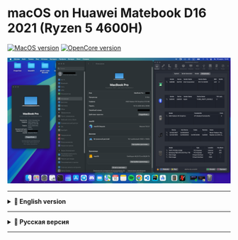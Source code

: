 # macOS on Huawei Matebook D16 2021 (Ryzen 5 4600H)

[![MacOS version](https://img.shields.io/badge/Sequoia-15.3.2-informational.svg)](https://www.apple.com/macos)
[![OpenCore version](https://img.shields.io/badge/OpenCore-1.0.4-informational.svg)](https://github.com/acidanthera/OpenCorePkg)

![О системе](about.png)

---

<details>
<summary><strong>📖 English version</strong></summary>
  
This repository contains an EFI folder for installing macOS on the Huawei Matebook D16 2021 (model HVY-WAP9) with a Ryzen 5 4600H processor. The project is intended for enthusiasts who want to run macOS on unsupported hardware.

**Important:** This build is not final. Updates and improvements may be made in the future.


## Table of Contents
- [Disclaimer](#disclaimer)
- [Laptop Specifications](#laptop-specifications)
- [What Works](#what-works)
- [What Doesn't Work](#what-doesnt-work)
- [Used Kexts and Drivers](#used-kexts-and-drivers)
- [Used SSDTs](#used-ssdts)
- [Installation Guide](#installation-guide)
- [Credits](#credits)
- [Screenshots](#screenshots)

## Disclaimer
This project is provided "as is". I am not responsible for any damage to your hardware or data. Make sure you understand what you're doing before using this EFI.

**Note:**
- To successfully boot macOS, you need to generate a personalized SMBIOS using [GenSMBIOS](https://github.com/corpnewt/GenSMBIOS) and add it to `config.plist`.
- This build is also suitable for use on macOS 13 (Ventura) and 14 (Sonoma). However, in this case, you need to replace `itlwm` with the appropriate version of `AirportItlwm` for your macOS version.

## Laptop Specifications

| Component       | Model                                              |
| --------------- | --------------------------------------------------- |
| Laptop          | Huawei Matebook D16 2021 (HVY-WAP9)                 |
| Processor       | AMD Ryzen 5 4600H                                   |
| Graphics        | Integrated Vega 6 Graphics                          |
| RAM             | 16 GB DDR4                                          |
| Wi-Fi/Bluetooth | Intel AX200                                         |
| Storage         | YMTC PC005 512GB (Windows) / Samsung SSD 970 EVO Plus 1TB (macOS + Windows data) |
| OpenCore Version | 1.0.4                                               |
| SMBIOS          | MacBookPro16,3 (use [GenSMBIOS](https://github.com/corpnewt/GenSMBIOS) to generate) |
| macOS Version   | Sequoia 15.3.2                                      |

## What Works

| Component          | Status | Notes |
| ------------------ | ------ | ----- |
| macOS Boot         | ✅     | The system boots stably without critical errors. |
| Audio              | ✅     | Via AppleALC (built-in speakers, headphone jack, and built-in microphone). HDMI audio works, but volume control is unavailable. |
| USB Ports          | ✅     | All USB ports work correctly thanks to USBToolBox and UTBMap. |
| Wi-Fi              | ✅     | Via itlwm. Wi-Fi works stably but requires [HeliPort](https://github.com/OpenIntelWireless/HeliPort) for connection management (on macOS 15). |
| Bluetooth          | ✅     | Via IntelBluetoothFirmware and BlueToolFixup. Bluetooth works, including device pairing and data transfer. |
| Trackpad and Keyboard | ✅     | Via VoodooI2C and VoodooPS2. The trackpad and keyboard work without issues, including multitouch gestures. |
| Battery            | ✅     | Via SMCBatteryManager. Battery level is displayed correctly. |
| Sleep Mode         | ✅     | Sleep mode works stably; the system sleeps and wakes correctly. |

## What Doesn't Work

| Component          | Status | Notes |
| ------------------ | ------ | ----- |
| Some iServices     | ❌     | FaceTime, iMessage, and some other services do not work due to activation issues. You can try fixing this by following [this guide](https://dortania.github.io/OpenCore-Post-Install/universal/iservices.html). |
| Some FN Keys       | ❌     | Function keys on F7-F12 do not work (e.g., Wi-Fi module toggle, PrintScreen, etc.). This may be related to the macOS keyboard layout. |
| Hardware Acceleration | ❓     | Applications requiring hardware acceleration may crash or behave incorrectly. This can be fixed by increasing VRAM to 1GB+ using [Smokeless UMAF AMD Tool](https://github.com/DavidS95/Smokeless_UMAF). **Warning:** I have not tested increasing VRAM, and all actions related to this are at your own risk. An alternative solution is to disable hardware acceleration in applications where possible (e.g., Google Chrome, Spotify, Discord). |
| Ambient Light Sensor | ❓     | The SMCLightSensor kext is present, but the laptop lacks a physical sensor. Functionality is questionable. |

## Used Kexts and Drivers

### Drivers:
- **HfsPlus.efi**  
- **OpenCanopy.efi**  
- **OpenRuntime.efi**  
- **ResetNvramEntry.efi**  

### Kexts:
| Kext | Description |
| ---- | ----------- |
| [Lilu](https://github.com/acidanthera/Lilu) | Platform for kext patching |
| [NootedRed](https://github.com/NootInc/NootedRed) | Support for AMD integrated graphics |
| [VirtualSMC](https://github.com/acidanthera/VirtualSMC) | SMC emulation |
| [AppleALC](https://github.com/acidanthera/AppleALC) | Audio support |
| [VoodooI2C](https://github.com/VoodooI2C/VoodooI2C) | Trackpad support |
| [VoodooPS2](https://github.com/acidanthera/VoodooPS2) | Keyboard support |
| [itlwm](https://github.com/OpenIntelWireless/itlwm) | Wi-Fi support |
| [IntelBluetoothFirmware](https://github.com/OpenIntelWireless/IntelBluetoothFirmware) | Bluetooth support |
| [BlueToolFixup](https://github.com/acidanthera/BrcmPatchRAM) | Bluetooth fixes |
| [AMDRyzenCPUPowerManagement](https://github.com/trulyspinach/SMCAMDProcessor) | CPU power management |
| [SMCAMDProcessor](https://github.com/trulyspinach/SMCAMDProcessor) | CPU monitoring |
| [NVMeFix](https://github.com/acidanthera/NVMeFix) | NVMe fixes |
| [USBToolBox](https://github.com/USBToolBox/kext) | USB mapping utility |
| [UTBMap](https://github.com/USBToolBox/tool) | USB port map |

## Used SSDTs
Created using [SSDTTime](https://github.com/corpnewt/SSDTTime).

| SSDT | Description |
| ---- | ----------- |
| **SSDT-ALS0** | Adds a fake ambient light sensor (not used as the laptop lacks a physical sensor). |
| **SSDT-EC** | Adds a fake Embedded Controller for macOS. |
| **SSDT-HPET** | Fixes the HPET timer for macOS. |
| **SSDT-PLUG-ALT** | Fixes CPU definitions for AMD. |
| **SSDT-PNLF** | Adds support for backlight control. |
| **SSDT-USBX** | Enables USB power management. |
| **SSDT-XOSI** | Emulates Windows for compatibility with certain ACPI features. |

## Installation Guide
1. Download the EFI from this repository.  
2. Prepare a USB drive with macOS (use the [OpenCore Install Guide](https://dortania.github.io/OpenCore-Install-Guide/)).  
3. Replace the default EFI folder on your USB drive.  
4. Boot from the USB drive and install macOS.  
5. After installation, copy the EFI to the internal SSD.  

## Credits
- [Dortania](https://dortania.github.io/OpenCore-Install-Guide/) for the detailed guide.    
- [NootedRed](https://github.com/NootInc/NootedRed) for AMD integrated graphics support.
- [OpenIntelWireless](https://github.com/OpenIntelWireless) for Wi-Fi and Bluetooth support.
- Developers of kexts and Hackintosh tools.
### Special Thanks
- Members of the [4pda forum](https://4pda.to/forum/index.php?showtopic=84979) for discussions and assistance.  
- The [r/hackintosh](https://www.reddit.com/r/hackintosh/) community on Reddit for support and advice.  
- Authors of the repositories [milovanpms/ryzentosh-matebook16](https://github.com/milovanpms/ryzentosh-matebook16) and [833M0L3/Legion-4600H-Hackintosh](https://github.com/833M0L3/Legion-4600H-Hackintosh) for inspiration and README.md examples.  

## Screenshots 
![YouTube](youtube.png)
![VS Code](vscode.png)
![Speedtest](speedtest.png)
![Neofetch](neofetch.png)

</details>

---

<details>
<summary><strong>📖 Русская версия</strong></summary>

# macOS на Huawei Matebook D16 2021 (Ryzen 5 4600H)

Этот репозиторий содержит EFI папку для установки macOS на ноутбук Huawei Matebook D16 2021 (модель HVY-WAP9) с процессором Ryzen 5 4600H. Проект предназначен для энтузиастов, которые хотят запустить macOS на неподдерживаемом оборудовании.

**Важно:** Эта сборка не является финальной. В будущем возможны обновления и доработки.

## Оглавление
- [Дисклеймер](#дисклеймер)
- [Характеристики ноутбука](#характеристики-ноутбука)
- [Что работает](#что-работает)
- [Что не работает](#что-не-работает)
- [Используемые Kexts и драйверы](#используемые-kexts-и-драйверы)
- [Используемые SSDT](#используемые-ssdt)
- [Инструкция по установке](#инструкция-по-установке)
- [Благодарности](#благодарности)
- [Скриншоты](#скриншоты)

## Дисклеймер
Этот проект предоставляется "как есть". Я не несу ответственности за любые повреждения вашего оборудования или данных. Убедитесь, что вы понимаете, что делаете, перед использованием этого EFI.

**Внимание:**
- Для успешной загрузки macOS необходимо сгенерировать персонализированный SMBIOS с помощью [GenSMBIOS](https://github.com/corpnewt/GenSMBIOS) и добавить его в `config.plist`.
- Эта сборка также подходит для использования на macOS 13 (Ventura) и 14 (Sonoma). Однако в этом случае необходимо заменить `itlwm` на соответствующую версию `AirportItlwm` для вашей версии macOS.

## Характеристики ноутбука

| Компонент       | Модель                                              |
| --------------- | --------------------------------------------------- |
| Ноутбук         | Huawei Matebook D16 2021 (HVY-WAP9)                 |
| Процессор       | AMD Ryzen 5 4600H                                   |
| Графика         | Встроенная графика Vega 6                           |
| Оперативная память | 16 ГБ DDR4                                       |
| Wi-Fi/Bluetooth | Intel AX200                                         |
| Хранилище       | YMTC PC005 512GB (Windows) / Samsung SSD 970 EVO Plus 1TB (macOS + Windows data) |
| Версия OpenCore | 1.0.4                                               |
| SMBIOS          | MacBookPro16,3 (используйте [GenSMBIOS](https://github.com/corpnewt/GenSMBIOS) для генерации) |
| Версия macOS    | Sequoia 15.3.2                                      |

## Что работает

| Компонент          | Статус | Примечания |
| ------------------ | ------ | ---------- |
| Загрузка macOS     | ✅     | Система загружается стабильно, без критических ошибок. |
| Звук               | ✅     | Через AppleALC (встроенные динамики, разъём для наушников и встроенный микрофон). Звук через HDMI работает, но отсутствует возможность регулировать уровень громкости. |
| USB-порты          | ✅     | Все USB-порты работают корректно благодаря USBToolBox и UTBMap. |
| Wi-Fi              | ✅     | Через itlwm. Wi-Fi работает стабильно, но требует использования [HeliPort](https://github.com/OpenIntelWireless/HeliPort) для управления подключениями (на macOS 15). |
| Bluetooth          | ✅     | Через IntelBluetoothFirmware и BlueToolFixup. Bluetooth работает, включая подключение устройств и передачу данных. |
| Тачпад и клавиатура | ✅     | Через VoodooI2C и VoodooPS2. Тачпад и клавиатура работают без проблем, включая мультитач-жесты. |
| Батарея            | ✅     | Через SMCBatteryManager. Уровень заряда батареи отображается корректно. |
| Режим сна          | ✅     | Режим сна работает стабильно, система корректно засыпает и пробуждается. |

## Что не работает

| Компонент          | Статус | Примечания |
| ------------------ | ------ | ---------- |
| Некоторые iServices | ❌     | FaceTime, iMessage и некоторые другие сервисы не работают из-за проблем с активацией. Вы можете попробовать исправить это следуя [этому гайду](https://dortania.github.io/OpenCore-Post-Install/universal/iservices.html). |
| Некоторые FN-клавиши | ❌     | Функциональные клавиши на F7-F12 не работают (не переключается модуль Wi-Fi, не работает PrintScreen и т.д.) Возможно, это связано с раскладкой клавиатуры в macOS.         |
| Аппаратное ускорение | ❓     | Приложения, требующие аппаратного ускорения, могут вылетать и работать некорректно. Это можно исправить, увеличив объём VRAM до 1 ГБ+ с помощью [Smokeless UMAF AMD Tool](https://github.com/DavidS95/Smokeless_UMAF). **Внимание:** Я не тестировал увеличение объёма VRAM, и все действия, связанные с этим, выполняются на ваш страх и риск. Альтернативным решением является отключение аппаратного ускорения в приложениях, где это возможно (например, Google Chrome, Spotify, Discord). |
| Датчик освещённости | ❓     | Кекст SMCLightSensor присутствует, но в ноутбуке нет физического датчика. Работоспособность под вопросом. |

## Используемые Kext'ы и драйверы

### Драйверы:
- **HfsPlus.efi**  
- **OpenCanopy.efi**  
- **OpenRuntime.efi**  
- **ResetNvramEntry.efi**  

### Kexts:
| Kext | Описание |
| ---- | -------- |
| [Lilu](https://github.com/acidanthera/Lilu) | Платформа для патчинга kext'ов |
| [NootedRed](https://github.com/NootInc/NootedRed) | Поддержка встроенной графики AMD |
| [VirtualSMC](https://github.com/acidanthera/VirtualSMC) | Эмуляция SMC |
| [AppleALC](https://github.com/acidanthera/AppleALC) | Поддержка звука |
| [VoodooI2C](https://github.com/VoodooI2C/VoodooI2C) | Поддержка тачпада |
| [VoodooPS2](https://github.com/acidanthera/VoodooPS2) | Поддержка клавиатуры |
| [itlwm](https://github.com/OpenIntelWireless/itlwm) | Поддержка Wi-Fi |
| [IntelBluetoothFirmware](https://github.com/OpenIntelWireless/IntelBluetoothFirmware) | Поддержка Bluetooth |
| [BlueToolFixup](https://github.com/acidanthera/BrcmPatchRAM) | Исправление Bluetooth |
| [AMDRyzenCPUPowerManagement](https://github.com/trulyspinach/SMCAMDProcessor) | Управление питанием процессора |
| [SMCAMDProcessor](https://github.com/trulyspinach/SMCAMDProcessor) | Мониторинг процессора |
| [NVMeFix](https://github.com/acidanthera/NVMeFix) | Исправление NVMe |
| [USBToolBox](https://github.com/USBToolBox/kext) | Утилита для маппинга USB |
| [UTBMap](https://github.com/USBToolBox/tool) | Карта USB-портов |

## Используемые SSDT
Для создания SSDT использовался инструмент [SSDTTime](https://github.com/corpnewt/SSDTTime).

| SSDT | Описание |
| ---- | -------- |
| **SSDT-ALS0** | Добавляет фейковый датчик освещённости (не используется, так как в ноутбуке нет физического датчика). |
| **SSDT-EC** | Добавляет фейковый Embedded Controller для macOS. |
| **SSDT-HPET** | Исправляет таймер HPET для macOS. |
| **SSDT-PLUG-ALT** | Исправляет определение процессора для AMD. |
| **SSDT-PNLF** | Добавляет поддержку подсветки экрана. |
| **SSDT-USBX** | Включает управление питанием USB. |
| **SSDT-XOSI** | Эмулирует Windows для совместимости с некоторыми функциями ACPI. |

## Инструкция по установке
1. Скачайте EFI из этого репозитория.  
2. Подготовьте флешку с macOS (используйте [OpenCore Install Guide](https://dortania.github.io/OpenCore-Install-Guide/)).  
3. Замените стандартную папку EFI на вашей флешке.  
4. Загрузитесь с флешки и установите macOS.  
5. После установки скопируйте EFI на внутренний SSD.  

## Благодарности
- [Dortania](https://dortania.github.io/OpenCore-Install-Guide/) за подробный гайд.    
- [NootedRed](https://github.com/NootInc/NootedRed) за поддержку графики AMD.
- [OpenIntelWireless](https://github.com/OpenIntelWireless) за поддержку Wi-Fi и Bluetooth.
- Разработчикам kext'ов и инструментов для Hackintosh.
### Отдельная благодарность
- Участникам форума [4pda](https://4pda.to/forum/index.php?showtopic=84979) за обсуждения и помощь.  
- Сообществу [r/hackintosh](https://www.reddit.com/r/hackintosh/) на Reddit за поддержку и советы.  
- Авторам репозиториев [milovanpms/ryzentosh-matebook16](https://github.com/milovanpms/ryzentosh-matebook16) и [833M0L3/Legion-4600H-Hackintosh](https://github.com/833M0L3/Legion-4600H-Hackintosh) за вдохновение и примеры оформления README.md.  

## Скриншоты 
![YouTube](youtube.png)
![VS Code](vscode.png)
![Speedtest](speedtest.png)
![Neofetch](neofetch.png)

</details>

---
